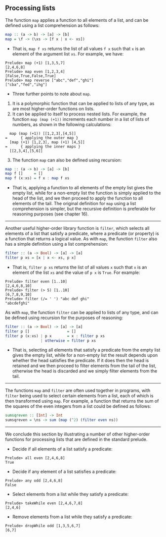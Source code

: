 ## Processing lists
The function `map` applies a function to all elements of a list, and can be defined using a list comprehension as follows:
```Haskell
map :: (a -> b) -> [a] -> [b]
map = \f -> (\xs -> [f x | x <- xs])
```
* That is, `map f xs` returns the list of all values `f x` such that `x` is an element of the argument list `xs`. For example, we have:
```Shell
Prelude> map (+1) [1,3,5,7]
[2,4,6,8]
Prelude> map even [1,2,3,4]
[False,True,False,True]
Prelude> map reverse ["abc","def","ghi"]
["cba","fed","ihg"]
```
* Three further points to note about `map`.
 1. It is a polymorphic function that can be applied to lists of any type, as are most higher-order functions on lists.
 2. It can be applied to itself to process nested lists. For example, the function `map (map (+1))` increments each number in a list of lists of numbers, as shown in the following calculations:
 ```
   map (map (+1)) [[1,2,3],[4,5]]
=      { applying the outer map }
   [map (+1) [1,2,3], map (+1) [4,5]]
=      { applying the inner maps }
   [[2,3,4],[5,6]]
 ```
 3. The function `map` can also be defined using recursion:
```Haskell
map :: (a -> b) -> [a] -> [b]
map f []     = []
map f (x:xs) = f x : map f xs
```
* That is, applying a function to all elements of the empty list gives the empty list, while for a non-empty list the function is simply applied to the head of the list, and we then proceed to apply the function to all elements of the tail. The original definition for `map` using a list comprehension is simpler, but the recursive definition is preferable for reasoning purposes (see chapter 16).
___
Another useful higher-order library function is `filter`, which selects all elements of a list that satisfy a predicate, where a predicate (or property) is a function that returns a logical value. As with `map`, the function `filter` also has a simple definition using a list comprehension:
```Haskell
filter :: (a -> Bool) -> [a] -> [a]
filter p xs = [x | x <- xs, p x]
```
* That is, `filter p xs` returns the list of all values `x` such that `x` is an element of the list `xs` and the value of `p x` is `True`. For example:
```Shell
Prelude> filter even [1..10]
[2,4,6,8,10]
Prelude> filter (> 5) [1..10]
[6,7,8,9,10]
Prelude> filter (/= ' ') "abc def ghi"
"abcdefghi"
```
As with `map`, the function `filter` can be applied to lists of any type, and can be defined using recursion for the purposes of reasoning:
```Haskell
filter :: (a -> Bool) -> [a] -> [a]
filter p []                 = []
filter p (x:xs) | p x       = x : filter p xs
                | otherwise = filter p xs
```
* That is, selecting all elements that satisfy a predicate from the empty list gives the empty list, while for a non-empty list the result depends upon whether the head satisfies the predicate. If it does then the head is retained and we then proceed to filter elements from the tail of the list, otherwise the head is discarded and we simply filter elements from the tail.
___
The functions `map` and `filter` are often used together in programs, with `filter` being used to select certain elements from a list, each of which is then transformed using `map`. For example, a function that returns the sum of the squares of the even integers from a list could be defined as follows:
```Haskell
sumsqreven :: [Int] -> Int
sumsqreven = \ns -> sum (map (^2) (filter even ns))
```
___
We conclude this section by illustrating a number of other higher-order functions for processing lists that are defined in the standard prelude.
* Decide if all elements of a list satisfy a predicate:
```Shell
Prelude> all even [2,4,6,8]
True
```
* Decide if any element of a list satisfies a predicate:
```Shell
Prelude> any odd [2,4,6,8]
False
```
* Select elements from a list while they satisfy a predicate:
```Shell
Prelude> takeWhile even [2,4,6,7,8]
[2,4,6]
```
* Remove elements from a list while they satisfy a predicate:
```Shell
Prelude> dropWhile odd [1,3,5,6,7]
[6,7]
```
